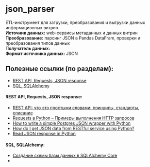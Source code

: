 # json_parser
ETL-инструмент для загрузки, преобразования и выгрузки данных информационных витрин.<br>
**Источник данных:** web-сервисы метаданных и данных витрин<br>
**Преобразование:** парсинг JSON в Pandas DataFram, проверки и преобразования типов данных<br>
**Получатель данных:**<br>
**Формат источника данных:** JSON


## Полезные ссылки (по разделам):
*   [REST API, Requests, JSON response](#requests)
*   [SQL, SQLAlchemy](#db)



#### REST API, Requests, JSON response:<a name="request"></a>
*   [REST API: что это простыми словами: принципы, стандарты, описание](https://boodet.online/reastapi)
*   [Requests в Python – Примеры выполнения HTTP запросов](https://python-scripts.com/requests)
*   [How to write a simple Postgres JSON wrapper with Python](https://levelup.gitconnected.com/how-to-write-a-simple-postgres-json-wrapper-with-python-ef09572daa66)
*   [How do I get JSON data from RESTful service using Python?](https://stackoverflow.com/questions/7750557/how-do-i-get-json-data-from-restful-service-using-python)
*   [Read JSON response in Python](https://stackoverflow.com/questions/33282067/read-json-response-in-python)

#### SQL, SQLAlchemy:<a name="db"></a>
*   [Создание схемы базы данных в SQLAlchemy Core](https://pythonru.com/biblioteki/shemy-sqlalchemy-core)
*   

